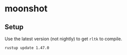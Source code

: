 # moonshot

## Setup

Use the latest version (not nightly) to get `rltk` to compile.

```sh
rustup update 1.47.0
```
